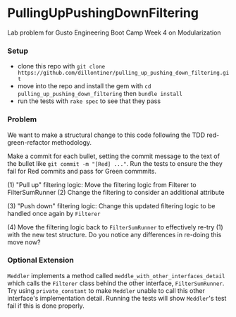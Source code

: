 # PullingUpPushingDownFiltering
Lab problem for Gusto Engineering Boot Camp Week 4 on Modularization

### Setup
- clone this repo with `git clone https://github.com/dillontiner/pulling_up_pushing_down_filtering.git`
- move into the repo and install the gem with `cd pulling_up_pushing_down_filtering` then `bundle install`
- run the tests with `rake spec` to see that they pass

### Problem
We want to make a structural change to this code following the TDD red-green-refactor methodology. 

Make a commit for each bullet, setting the commit message to the text of the bullet like `git commit -m "[Red] ..."`. Run the tests to ensure the they fail for Red commits and pass for Green commmits.

(1) "Pull up" filtering logic: Move the filtering logic from Filterer to FilterSumRunner
(2) Change the filtering to consider an additional attribute


(3) "Push down" filtering logic: Change this updated filtering logic to be handled once again by `Filterer`

(4) Move the filtering logic back to `FilterSumRunner` to effectively re-try (1) with the new test structure. Do you notice any differences in re-doing this move now?

### Optional Extension
`Meddler` implements a method called `meddle_with_other_interfaces_detail` which calls the `Filterer` class behind the other interface, `FilterSumRunner`. Try using `private_constant` to make `Meddler` unable to call this other interface's implementation detail. Running the tests will show `Meddler`'s test fail if this is done properly. 







